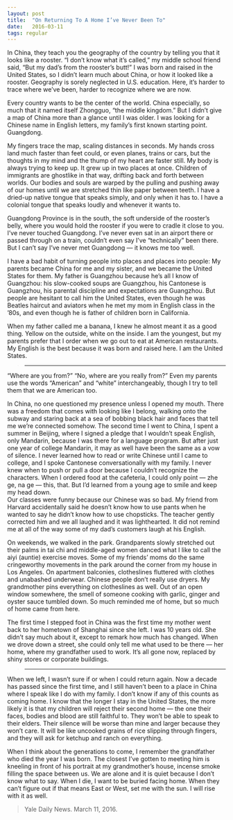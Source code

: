 ```yaml
---  
layout: post  
title:  "On Returning To A Home I’ve Never Been To"  
date:   2016-03-11  
tags: regular  
---  
```



In China, they teach you the geography of the country by telling you that it looks like a rooster. “I don’t know what it’s called,” my middle school friend said, “But my dad’s from the rooster’s butt!” I was born and raised in the United States, so I didn’t learn much about China, or how it looked like a rooster. Geography is sorely neglected in U.S. education.  Here, it’s harder to trace where we’ve been, harder to recognize where we are now.    

Every country wants to be the center of the world. China especially, so much that it named itself Zhongguo, “the middle kingdom.” But I didn’t give a map of China more than a glance until I was older. I was looking for a Chinese name in English letters, my family’s first known starting point. Guangdong.  

My fingers trace the map, scaling distances in seconds. My hands cross land much faster than feet could, or even planes, trains or cars, but the thoughts in my mind and the thump of my heart are faster still. My body is always trying to keep up. It grew up in two places at once. Children of immigrants are ghostlike in that way, drifting back and forth between worlds. Our bodies and souls are warped by the pulling and pushing away of our homes until we are stretched thin like paper between teeth. I have a dried-up native tongue that speaks simply, and only when it has to. I have a colonial tongue that speaks loudly and whenever it wants to.  

Guangdong Province is in the south, the soft underside of the rooster’s belly, where you would hold the rooster if you were to cradle it close to you. I’ve never touched Guangdong. I’ve never even sat in an airport there or passed through on a train, couldn’t even say I’ve “technically” been there. But I can’t say I’ve never met Guangdong — it knows me too well.  

I have a bad habit of turning people into places and places into people: My parents became China for me and my sister, and we became the United States for them. My father is Guangzhou because he’s all I know of Guangzhou: his slow-cooked soups are Guangzhou, his Cantonese is Guangzhou, his parental discipline and expectations are Guangzhou. But people are hesitant to call him the United States, even though he was Beatles haircut and aviators when he met my mom in English class in the ’80s, and even though he is father of children born in California.  

When my father called me a banana, I knew he almost meant it as a good thing. Yellow on the outside, white on the inside. I am the youngest, but my parents prefer that I order when we go out to eat at American restaurants. My English is the best because it was born and raised here. I am the United States.  

> * * *  

“Where are you from?” “No, where are you really from?” Even my parents use the words “American” and “white” interchangeably, though I try to tell them that we are American too.  

In China, no one questioned my presence unless I opened my mouth. There was a freedom that comes with looking like I belong, walking onto the subway and staring back at a sea of bobbing black hair and faces that tell me we’re connected somehow. The second time I went to China, I spent a summer in Beijing, where I signed a pledge that I wouldn’t speak English, only Mandarin, because I was there for a language program. But after just one year of college Mandarin, it may as well have been the same as a vow of silence. I never learned how to read or write Chinese until I came to college, and I spoke Cantonese conversationally with my family. I never knew when to push or pull a door because I couldn’t recognize the characters. When I ordered food at the cafeteria, I could only point — zhe ge, na ge — this, that. But I’d learned from a young age to smile and keep my head down.  
Our classes were funny because our Chinese was so bad. My friend from Harvard accidentally said he doesn’t know how to use pants when he wanted to say he didn’t know how to use chopsticks. The teacher gently corrected him and we all laughed and it was lighthearted. It did not remind me at all of the way some of my dad’s customers laugh at his English.  

On weekends, we walked in the park. Grandparents slowly stretched out their palms in tai chi and middle-aged women danced what I like to call the aiyi (auntie) exercise moves. Some of my friends’ moms do the same cringeworthy movements in the park around the corner from my house in Los Angeles. On apartment balconies, clotheslines fluttered with clothes and unabashed underwear. Chinese people don’t really use dryers. My grandmother pins everything on clotheslines as well. Out of an open window somewhere, the smell of someone cooking with garlic, ginger and oyster sauce tumbled down. So much reminded me of home, but so much of home came from here.  

The first time I stepped foot in China was the first time my mother went back to her hometown of Shanghai since she left. I was 10 years old. She didn’t say much about it, except to remark how much has changed. When we drove down a street, she could only tell me what used to be there — her home, where my grandfather used to work. It’s all gone now, replaced by shiny stores or corporate buildings.  

> * * *  

When we left, I wasn’t sure if or when I could return again. Now a decade has passed since the first time, and I still haven’t been to a place in China where I speak like I do with my family. I don’t know if any of this counts as coming home. I know that the longer I stay in the United States, the more likely it is that my children will reject their second home — the one their faces, bodies and blood are still faithful to. They won’t be able to speak to their elders. Their silence will be worse than mine and larger because they won’t care. It will be like uncooked grains of rice slipping through fingers, and they will ask for ketchup and ranch on everything.  

When I think about the generations to come, I remember the grandfather who died the year I was born. The closest I’ve gotten to meeting him is kneeling in front of his portrait at my grandmother’s house, incense smoke filling the space between us. We are alone and it is quiet because I don’t know what to say. When I die, I want to be buried facing home. When they can’t figure out if that means East or West, set me with the sun. I will rise with it as well.

>Yale Daily News. March 11, 2016.